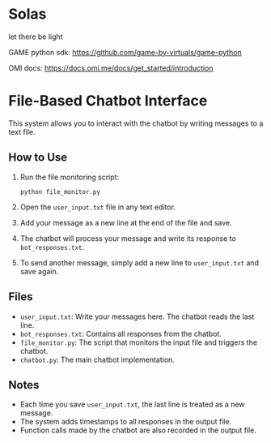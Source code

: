 # Solas

let there be light

GAME python sdk:
https://github.com/game-by-virtuals/game-python

OMI docs:
https://docs.omi.me/docs/get_started/introduction

# File-Based Chatbot Interface

This system allows you to interact with the chatbot by writing messages to a text file.

## How to Use

1. Run the file monitoring script:

   ```
   python file_monitor.py
   ```

2. Open the `user_input.txt` file in any text editor.

3. Add your message as a new line at the end of the file and save.

4. The chatbot will process your message and write its response to `bot_responses.txt`.

5. To send another message, simply add a new line to `user_input.txt` and save again.

## Files

- `user_input.txt`: Write your messages here. The chatbot reads the last line.
- `bot_responses.txt`: Contains all responses from the chatbot.
- `file_monitor.py`: The script that monitors the input file and triggers the chatbot.
- `chatbot.py`: The main chatbot implementation.

## Notes

- Each time you save `user_input.txt`, the last line is treated as a new message.
- The system adds timestamps to all responses in the output file.
- Function calls made by the chatbot are also recorded in the output file.
